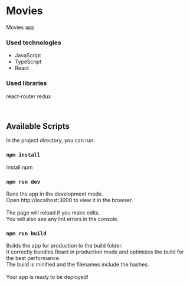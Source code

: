 # Movies

Movies app

### Used technologies
- JavaScript 
- TypeScript 
- React 

### Used libraries
react-router redux

<br>

## Available Scripts
In the project directory, you can run:

### <code>npm install</code> 
Install npm
### <code>npm run dev</code> 
Runs the app in the development mode. \
Open http://localhost:3000 to view it in the browser. \
\
The page will reload if you make edits.\
You will also see any lint errors in the console.
### <code>npm run build</code>
Builds the app for production to the build folder. \
It correctly bundles React in production mode and optimizes the build for the best performance. \
The build is minified and the filenames include the hashes.\
\
Your app is ready to be deployed!


